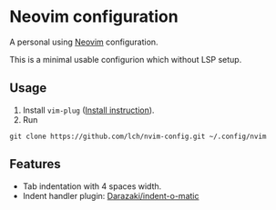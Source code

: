 # Neovim configuration

A personal using [Neovim](https://neovim.io/) configuration.

This is a minimal usable configurion which without LSP setup.

## Usage

1. Install `vim-plug` ([Install instruction](https://github.com/junegunn/vim-plug)).
2. Run
```
git clone https://github.com/lch/nvim-config.git ~/.config/nvim
```

## Features

* Tab indentation with 4 spaces width.
* Indent handler plugin: [Darazaki/indent-o-matic](https://github.com/Darazaki/indent-o-matic)
